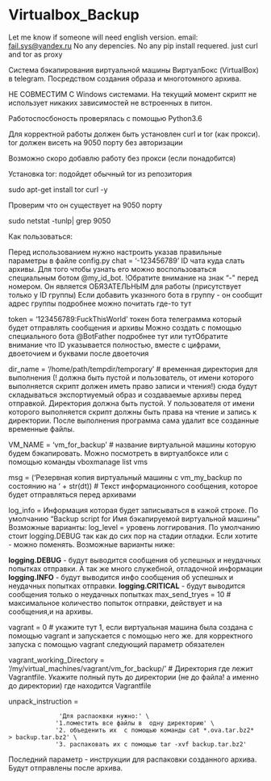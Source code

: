 # Virtualbox_Backup

Let me know if someone will need english version. email: fail.sys@yandex.ru
No any depencies. No any pip install requered. just curl and tor as proxy

Система бэкапирования виртуальной машины ВиртуалБокс (VirtualBox) в telegram. 
Посредством создания образа и  многотомного архива.



НЕ СОВМЕСТИМ С Windows системами.
На текущий момент скрипт не использует никаких зависимостей не встроенных в питон.

Работоспосбоность проверялась с помощью Python3.6

Для корректной работы должен быть установлен curl и tor (как прокси). tor должен висеть на 9050 порту без авторизации

Возможно скоро добавлю работу без прокси (если понадобится)

Установка tor: подойдет обычный tor из репозитория

sudo apt-get install tor curl -y

Проверим что он существует на 9050 порту

sudo netstat -tunlp| grep 9050


Как пользоваться: 


Перед использованием нужно настроить указав правильные параметры в файле config.py
chat = ‘-123456789’ ID чата куда слать архивы. Для того чтобы узнать его можно воспользоваться специальным ботом @my_id_bot. !Обратите внимание на знак “-” перед номером. Он является ОБЯЗАТЕЛЬНЫМ для работы (присутствует только у ID группы) Если добавить указнного бота в группу - он сообщит адрес группы подробнее можно почитать где-то тут

token = ‘123456789:FuckThisWorld’ токен бота телеграмма который будет отправлять сообщения и архивы Можно создать с помощью специального бота @BotFather подробнее тут или тутОбратите внимание что ID указывается полностью, вместе с цифрами, двоеточием и буквами после двоеточия

dir_name = ‘/home/path/tempdir/temporary’ # временная директория для выполнения (! должна быть пустой и пользователь, от имени которого выполняется скрипт должен иметь право записи и чтения!) сюда будут складываться экспортиуемый образ и создаваемые архивы перед отправкой. Директория должна быть пустой. У пользователя от имени которого выполняется скрипт должны быть права на чтение и запись к директории. После выполнения программа сама удалит все созданные временные файлы.

VM_NAME = ‘vm_for_backup’ # название виртуальной машины которую будем бэкапировать. Можно посмотреть в виртуалбоксе или с помощью команды vboxmanage list vms

msg = (‘Резервная копия виртуальный машины с vm_my_backup по состоянию на ‘ + str(dt)) # Текст информационного сообщения, которое будет отправляться перед архивами

log_info = Информация которая будет записываться в кажой строке. По умолчанию “Backup script for Имя бэкапируемой виртуальной машины” Возможные варианты: log_level = уровень логгирования. По умолчанию стоит logging.DEBUG так как до сих пор на стадии отладки. Если хотите - можно поменять. Возможные варианты ниже:

**logging.DEBUG** - будут выводится сообщения об успешных и неудачных попытках отправки.  А так же много служебной, отладочной информации
**logging.INFO** - будут выводится инфо сообщения об успешных и неудачных попытках отправки.
**logging.CRITICAL** - будут выводится сообщения только о неудачных попытках
max_send_tryes = 10 # максимальное количество попыток отправки, действует и на сообщения,и на архивы.

vagrant = 0 # укажите тут 1, если виртуальная машина была создана с помощью vagrant и запускается с помощью него же. для корректного запуска с помощью vagrant следующий параметр обязателен

vagrant_working_Directory = ‘/my/virtual_machines/vagrant/vm_for_backup/’ # Директория где лежит Vagrantfile. Укажите полный путь до директории (не до файла! а именно до директории) где находится Vagrantfile

unpack_instruction =

                  'Для распаоквки нужно:' \
                 '1.поместить все файлы в  одну директорию' \
                 '2. объеденить их  с помощью команды cat *.ova.tar.bz2*  > backup.tar.bz2' \
                 '3. распаковать их с помощью tar -xvf backup.tar.bz2'
Последний параметр - инструкции для распаковки созданного архива. Будут отправлены после архива.
